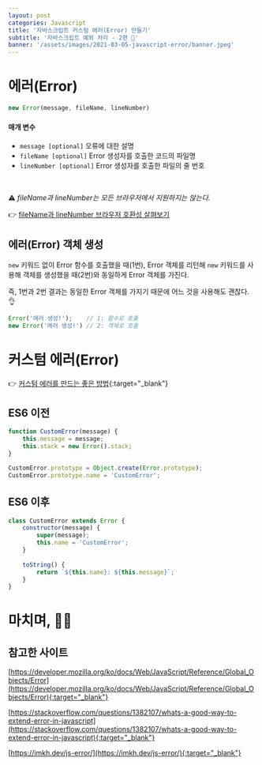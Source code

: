 ```yaml
---
layout: post
categories: Javascript
title: '자바스크립트 커스텀 에러(Error) 만들기'
subtitle: '자바스크립트 예외 처리 - 2편 🚨'
banner: '/assets/images/2021-03-05-javascript-error/banner.jpeg'
---
```


# 에러(Error)

```javascript
new Error(message, fileName, lineNumber)
```

#### 매개 변수

- `message [optional]` 오류에 대한 설명
- `fileName [optional]` Error 생성자를 호출한 코드의 파일명
- `lineNumber [optional]` Error 생성자를 호출한 파일의 줄 번호

<br>

⚠️ *fileName과 lineNumber는 모든 브라우저에서 지원하지는 않는다.*

👉 [fileName과 lineNumber 브라우저 호환성 살펴보기](https://developer.mozilla.org/ko/docs/Web/JavaScript/Reference/Global_Objects/Error#%EB%B8%8C%EB%9D%BC%EC%9A%B0%EC%A0%80_%ED%98%B8%ED%99%98%EC%84%B1)

## 에러(Error) 객체 생성

`new` 키워드 없이 Error 함수를 호출했을 때(1번), Error 객체를 리턴해 `new` 키워드를 사용해 객체를 생성했을 때(2번)와 동일하게 Error 객체를 가진다.

즉, 1번과 2번 결과는 동일한 Error 객체를 가지기 때문에 어느 것을 사용해도 괜찮다. 👌

```javascript
Error('에러 생성!');    // 1: 함수로 호출 
new Error('에러 생성!') // 2: 객체로 호출
```

# 커스텀 에러(Error)



👉 [커스텀 에러를 만드는 좋은 방법](https://stackoverflow.com/questions/1382107/whats-a-good-way-to-extend-error-in-javascript){:target="_blank"}

## ES6 이전

```javascript
function CustomError(message) {
    this.message = message;
    this.stack = new Error().stack;
}

CustomError.prototype = Object.create(Error.prototype);
CustomError.prototype.name = 'CustomError';
```

## ES6 이후

```javascript
class CustomError extends Error {
    constructor(message) {
        super(message);
        this.name = 'CustomError';
    }
    
    toString() {
        return `${this.name}: ${this.message}`;
    }
}
```

# 마치며, 🙇🏻

## 참고한 사이트

[https://developer.mozilla.org/ko/docs/Web/JavaScript/Reference/Global_Objects/Error](https://developer.mozilla.org/ko/docs/Web/JavaScript/Reference/Global_Objects/Error){:target="_blank"}

[https://stackoverflow.com/questions/1382107/whats-a-good-way-to-extend-error-in-javascript](https://stackoverflow.com/questions/1382107/whats-a-good-way-to-extend-error-in-javascript){:target="_blank"}

[https://imkh.dev/js-error/](https://imkh.dev/js-error/){:target="_blank"}